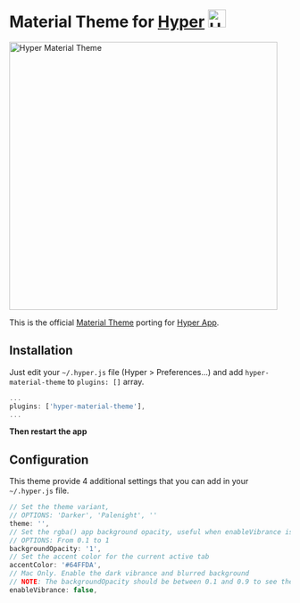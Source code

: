 # Material Theme for [Hyper](https://hyper.is) <img width="32" alt="Hyper Material Theme" src="https://cloud.githubusercontent.com/assets/10454741/21241774/9172ddb6-c311-11e6-91ee-e4225ab9560a.gif">

<img width="480" alt="Hyper Material Theme" src="https://cloud.githubusercontent.com/assets/10454741/21241743/728f96c8-c311-11e6-9612-83d54f3a40bb.gif">

This is the official [Material Theme](https://github.com/equinusocio/material-theme) porting for [Hyper App](https://hyper.is).


## Installation

Just edit your `~/.hyper.js` file (Hyper > Preferences...) and add `hyper-material-theme` to `plugins: []` array.

```js
...
plugins: ['hyper-material-theme'],
...
```
**Then restart the app**


## Configuration
This theme provide 4 additional settings that you can add in your `~/.hyper.js` file.

```js
// Set the theme variant,
// OPTIONS: 'Darker', 'Palenight', ''
theme: '',
// Set the rgba() app background opacity, useful when enableVibrance is true
// OPTIONS: From 0.1 to 1
backgroundOpacity: '1',
// Set the accent color for the current active tab
accentColor: '#64FFDA',
// Mac Only. Enable the dark vibrance and blurred background
// NOTE: The backgroundOpacity should be between 0.1 and 0.9 to see the effect.
enableVibrance: false,
```
